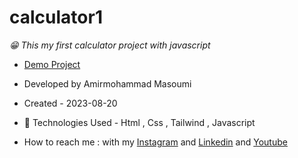 # calculator1
*😁 This my first calculator project with javascript*
- [Demo Project](https://masoomi1396.github.io/calculator1/)
- Developed by Amirmohammad Masoumi
- Created - 2023-08-20
- 🤖 Technologies Used - Html , Css , Tailwind , Javascript

- How to reach me : with my
[Instagram](https://www.instagram.com/masoomi1402) and
[Linkedin](https://www.linkedin.com/in/masoumi1402) and
[Youtube](https://www.youtube.com/@masoomi1402)
